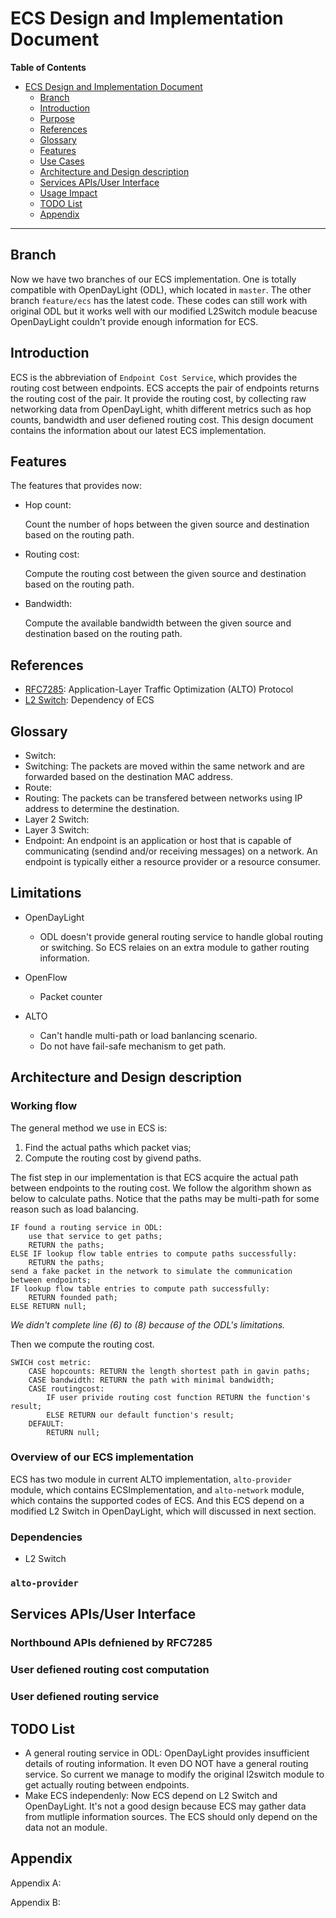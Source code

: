 # ECS Design and Implementation Document

<!-- markdown-toc start - Don't edit this section. Run M-x markdown-toc-generate-toc again -->
**Table of Contents**

- [ECS Design and Implementation Document](#ecs-design-and-implementation-document)
    - [Branch](#branch)
    - [Introduction](#introduction)
    - [Purpose](#purpose)
    - [References](#references)
    - [Glossary](#glossary)
    - [Features](#features)
    - [Use Cases](#use-cases)
    - [Architecture and Design description](#architecture-and-design-description)
    - [Services APIs/User Interface](#services-apisuser-interface)
    - [Usage Impact](#usage-impact)
    - [TODO List](#todo-list)
    - [Appendix](#appendix)

<!-- markdown-toc end -->

---

## Branch

Now we have two branches of our ECS implementation. One is totally compatible with OpenDayLight (ODL), which located in `master`. The other branch `feature/ecs` has the latest code. These codes can still work with original ODL but it works well with our modified L2Switch module beacuse OpenDayLight couldn't provide enough information for ECS.

## Introduction

ECS is the abbreviation of `Endpoint Cost Service`, which provides the routing cost between endpoints. ECS accepts the pair of endpoints returns the routing cost of the pair. It provide the routing cost, by collecting raw networking data from OpenDayLight, whith different metrics such as hop counts, bandwidth and user defiened routing cost. This design document contains the information about our latest ECS implementation.


## Features

The features that provides now:

* Hop count:

    Count the number of hops between the given source and destination based on the routing path.

* Routing cost:

    Compute the routing cost between the given source and destination based on the routing path.

* Bandwidth:

    Compute the available bandwidth between the given source and destination based on the routing path.
	

## References

* [RFC7285](https://tools.ietf.org/html/rfc7285): Application-Layer Traffic Optimization (ALTO) Protocol
* [L2 Switch](https://wiki.opendaylight.org/view/L2_Switch:Main): Dependency of ECS 

## Glossary

* Switch: 
* Switching: The packets are moved within the same network and are forwarded based on the destination MAC address.
* Route: 
* Routing: The packets can be transfered between networks using IP address to determine the destination.
* Layer 2 Switch: 
* Layer 3 Switch: 
* Endpoint: An endpoint is an application or host that is capable of communicating (sendind and/or receiving messages) on a network. An endpoint is typically either a resource provider or a resource consumer.

## Limitations

* OpenDayLight
  * ODL doesn't provide general routing service to handle global routing or switching. So ECS relaies on an extra module to gather routing information.

* OpenFlow
  * Packet counter

* ALTO
  * Can't handle multi-path or load banlancing scenario.
  * Do not have fail-safe mechanism to get path.

## Architecture and Design description

### Working flow

The general method we use in ECS is:
1. Find the actual paths which packet vias;
2. Compute the routing cost by givend paths.

The fist step in our implementation is that ECS acquire the actual path between endpoints to the routing cost. We follow the algorithm shown as below to calculate paths. Notice that the paths may be multi-path for some reason such as load balancing.

```
IF found a routing service in ODL:
    use that service to get paths;
    RETURN the paths;
ELSE IF lookup flow table entries to compute paths successfully:
    RETURN the paths;
send a fake packet in the network to simulate the communication between endpoints;
IF lookup flow table entries to compute path successfully:
    RETURN founded path;
ELSE RETURN null;
```

_We didn't complete line (6) to (8) because of the ODL's limitations._

Then we compute the routing cost.

```
SWICH cost metric:
    CASE hopcounts: RETURN the length shortest path in gavin paths;
    CASE bandwidth: RETURN the path with minimal bandwidth;
    CASE routingcost:
        IF user privide routing cost function RETURN the function's result;
        ELSE RETURN our default function's result;
    DEFAULT:
        RETURN null;
```

### Overview of our ECS implementation

ECS has two module in current ALTO implementation, `alto-provider` module, which contains ECSImplementation, and `alto-network` module, which contains the supported codes of ECS. And this ECS depend on a modified L2 Switch in OpenDayLight, which will discussed in next section. 

### Dependencies

* L2 Switch

### `alto-provider`

## Services APIs/User Interface

### Northbound APIs defniened by RFC7285

### User defiened routing cost computation

### User defiened routing service


## TODO List

* A general routing service in ODL: OpenDayLight provides insufficient details of routing information. It even DO NOT have a general routing service. So current we manage to modify the original l2switch module to get actually routing between endpoints.
* Make ECS independenly: Now ECS depend on L2 Switch and OpenDayLight. It's not a good design because ECS may gather data from mutliple information sources. The ECS should only depend on the data not an module.

## Appendix

Appendix A:

Appendix B:
